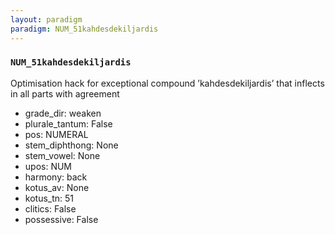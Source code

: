 ```yaml
---
layout: paradigm
paradigm: NUM_51kahdesdekiljardis
---
```

### ` NUM_51kahdesdekiljardis `

Optimisation hack for exceptional compound ’kahdesdekiljardis’ that inflects in all parts with agreement
* grade_dir: weaken
* plurale_tantum: False
* pos: NUMERAL
* stem_diphthong: None
* stem_vowel: None
* upos: NUM
* harmony: back
* kotus_av: None
* kotus_tn: 51
* clitics: False
* possessive: False
